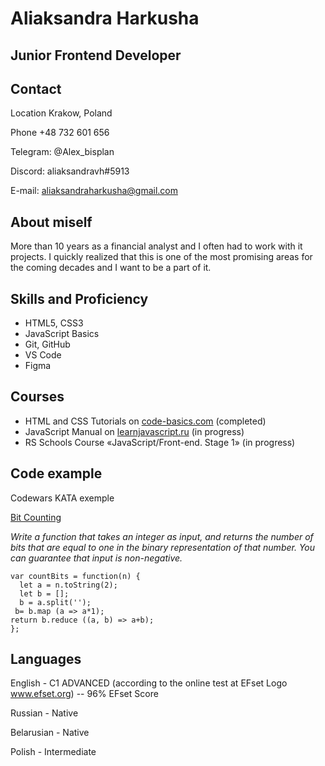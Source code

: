 # Aliaksandra Harkusha
## Junior Frontend Developer
## Contact
Location Krakow, Poland

Phone +48 732 601 656

Telegram: @Alex_bisplan

Discord: aliaksandravh#5913

E-mail: aliaksandraharkusha@gmail.com

## About miself
More than 10 years as a financial analyst and I often had to work with it projects. I quickly realized that this is one of the most promising areas for the coming decades and I want to be a part of it.

## Skills and Proficiency
* HTML5, CSS3
* JavaScript Basics
* Git, GitHub
* VS Code
* Figma

## Courses
* HTML and CSS Tutorials on [code-basics.com](https://code-basics.com/) (completed)
* JavaScript Manual on [learnjavascript.ru](https://learn.javascript.ru/) (in progress)
* RS Schools Course «JavaScript/Front-end. Stage 1» (in progress)

## Code example
Codewars KATA exemple

[Bit Counting]([адрес](https://www.codewars.com/kata/526571aae218b8ee490006f4) "Страница КАТА на Codewars")


*Write a function that takes an integer as input, and returns the number of bits that are equal to one in the binary representation of that number. You can guarantee that input is non-negative.*
```
var countBits = function(n) {
  let a = n.toString(2);
  let b = [];
  b = a.split('');
 b= b.map (a => a*1);
return b.reduce ((a, b) => a+b);
};
```

## Languages
English - C1 ADVANCED (according to the online test at EFset Logo www.efset.org) -- 96% EFset Score

Russian - Native

Belarusian - Native

Polish - Intermediate



